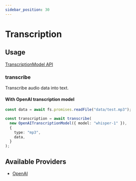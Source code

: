 ```yaml
---
sidebar_position: 30
---
```


# Transcription

## Usage

[TranscriptionModel API](/api/interfaces/TranscriptionModel)

### transcribe

Transcribe audio data into text.

#### With OpenAI transcription model

```ts
const data = await fs.promises.readFile("data/test.mp3");

const transcription = await transcribe(
  new OpenAITranscriptionModel({ model: "whisper-1" }),
  {
    type: "mp3",
    data,
  }
);
```

## Available Providers

- [OpenAI](/integration/model-provider/openai)
